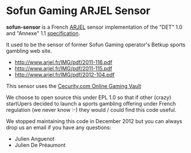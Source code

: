 # Sofun Gaming ARJEL Sensor

**sofun-sensor** is a French [ARJEL](www.arjel.fr/) sensor implementation 
of the "DET" 1.0 and "Annexe" 1.1 [specification](http://www.arjel.fr/-Obligations-des-operateurs-.html). 

It used to be the sensor of former Sofun Gaming operator's Betkup sports 
gambling web site.

  * http://www.arjel.fr/IMG/pdf/2011-116.pdf
  * http://www.arjel.fr/IMG/pdf/2011-115.pdf
  * http://www.arjel.fr/IMG/pdf/2012-104.pdf

This sensor uses the [Cecurity.com Online Gaming Vault](http://www.cecurity.com/en/products/online-gaming-safe)

We choose to open source this under EPL 1.0 so that if other (crazy) startUpers
decided to launch a sports gambling offering under French regulation (we never
 know :-) they would / could find this code useful.
 
We stopped maintaining this code in December 2012 but you can always drop us an
email if you have any questions:

  * Julien Anguenot <julien at anguenot dot org>
  * Julien De Préaumont <juliendepreaumont at gmail dot com>